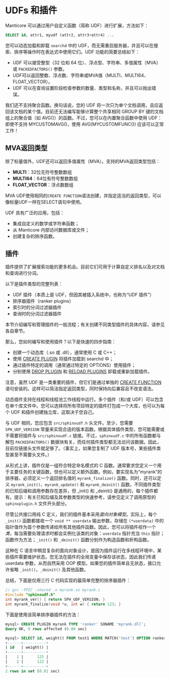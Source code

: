 # UDFs 和插件

Manticore 可以通过用户自定义函数（简称 UDF）进行扩展，方法如下：

```sql
SELECT id, attr1, myudf (attr2, attr3+attr4) ...
```

您可以动态加载和卸载 `searchd` 中的 UDF，而无需重启服务器，并且可以在搜索、排序等操作时在表达式中使用它们。UDF 功能的简要总结如下：

* UDF 可以接受整型（32 位和 64 位）、浮点型、字符串、多值属性（MVA）或 `PACKEDFACTORS()` 参数。
* UDF可以返回整数、浮点数、字符串或MVA值（MULTI、MULTI64、FLOAT_VECTOR）。
* UDF 可以在查询设置阶段检查参数的数量、类型和名称，并且可以抛出错误。

我们还不支持聚合函数。换句话说，您的 UDF 将一次只为单个文档调用，且应返回该文档的某个值。目前还无法编写能够计算整个共享相同 GROUP BY 键的文档组上的聚合值（如 AVG()）的函数。不过，您可以在内置聚合函数中使用 UDF：即使不支持 MYCUSTOMAVG()，使用 AVG(MYCUSTOMFUNC()) 应该可以正常工作！

## MVA返回类型

除了标量值外，UDF还可以返回多值属性（MVA）。支持的MVA返回类型包括：

* **MULTI**：32位无符号整数数组
* **MULTI64**：64位有符号整数数组
* **FLOAT_VECTOR**：浮点数数组

MVA UDF使用相同的`CREATE FUNCTION`语法创建，并指定适当的返回类型，可以像标量UDF一样在SELECT语句中使用。

UDF 具有广泛的应用，包括：

* 集成自定义的数学或字符串函数；
* 从 Manticore 内部访问数据库或文件；
* 创建复杂的排序函数。

## 插件

插件提供了扩展搜索功能的更多机会。目前它们可用于计算自定义排名以及对文档和查询进行分词。

以下是插件类型的完整列表：

* UDF 插件（本质上是 UDF，但因其被插入系统中，也称为“UDF 插件”）
* 排序器插件（ranker plugins）
* 索引时的分词过滤器插件
* 查询时的分词过滤器插件

本节介绍编写和管理插件的一般流程；有关创建不同类型插件的具体内容，请参见各自章节。

那么，您如何编写和使用插件？以下是快速的四步指南：

* 创建一个动态库（.so 或 .dll），通常使用 C 或 C++；
* 使用 [CREATE PLUGIN](../../Extensions/UDFs_and_Plugins/Plugins/Creating_a_plugin.md) 将插件加载到 searchd 中；
* 通过插件特定的调用（通常通过特定的 OPTIONS）使用插件；
* 分别使用 [DROP PLUGIN](../../Extensions/UDFs_and_Plugins/Plugins/Deleting_a_plugin.md) 和 [RELOAD PLUGINS](../../Extensions/UDFs_and_Plugins/Plugins/Reloading_plugins.md) 卸载或重新加载插件。

注意，虽然 UDF 是一类重要的插件，但它们是通过单独的 [CREATE FUNCTION](../../Extensions/UDFs_and_Plugins/UDF/Creating_a_function.md) 语句安装的。这样可以简洁指定返回类型，同时保持向后兼容且不改变语法。

动态插件支持在线程和线程池工作线程中运行。多个插件（和/或 UDF）可以包含在单个库文件中。您可以选择将所有项目特定的插件打包成一个大库，也可以为每个 UDF 和插件创建独立库，这取决于您自己。

与 UDF 相同，您应包含 `src/sphinxudf.h` 头文件。至少，您需要 `SPH_UDF_VERSION` 常量来实现合适的版本函数。根据具体插件类型，您可能需要或不需要将插件与 `src/sphinxudf.c` 链接。不过，`sphinxudf.c` 中的所有函数都与解包 `PACKEDFACTORS()` 数据块有关，而任何插件类型都无法访问该数据。因此，目前仅链接头文件就足够了。（事实上，如果您复制了 UDF 版本号，某些插件类型甚至不需要头文件。）

从形式上讲，插件仅是一组符合特定命名模式的 C 函数。通常要求您定义一个用于主要任务的关键函数，但也可以定义额外函数。例如，要实现名为“myrank”的排序器，必须定义一个返回排名值的 `myrank_finalize()` 函数。同时，还可以定义 `myrank_init()`、`myrank_update()` 和 `myrank_deinit()` 函数。不同插件类型的已知后缀和调用参数存在差异，但 _init() 和 _deinit() 是通用的，每个插件都有。提示：有关已知后缀及其参数类型的快速参考，请参见定义了调用原型的 `sphinxplugin.h` 文件开头部分。

尽管公共接口用纯 C 定义，我们的插件基本采用*面向对象模型*。实际上，每个 `_init()` 函数都接收一个 `void ** userdata` 输出参数，存储在 `(*userdata)` 中的指针值作为首个参数传递给所有其他插件函数。因此，您可以将插件视作一个 *类*，每当需要处理请求时都会实例化该类的对象：`userdata` 指针充当 `this` 指针；函数作为方法；`_init()` 和 `_deinit()` 函数分别作为构造函数和析构函数。

这种在 C 语言中稍显复杂的面向对象设计，是因为插件运行在多线程环境中，某些插件需要维护状态。您无法在插件的全局变量中保存该状态，因此我们传递 userdata 参数，从而自然采用 OOP 模型。如果您的插件简单且无状态，接口允许省略 `_init()`，`_deinit()` 及其他函数。

总结，下面是仅用三行 C 代码实现的最简单完整的排序器插件：

```c
// gcc -fPIC -shared -o myrank.so myrank.c
#include "sphinxudf.h"
int myrank_ver() { return SPH_UDF_VERSION; }
int myrank_finalize(void *u, int w) { return 123; }
```

下面是使用该简单排序器插件的方法：

```sql
mysql> CREATE PLUGIN myrank TYPE 'ranker' SONAME 'myrank.dll';
Query OK, 0 rows affected (0.00 sec)

mysql> SELECT id, weight() FROM test1 WHERE MATCH('test') OPTION ranker=myrank('');
+------+----------+
| id   | weight() |
+------+----------+
|    1 |      123 |
|    2 |      123 |
+------+----------+
2 rows in set (0.01 sec)
```
<!-- proofread -->


